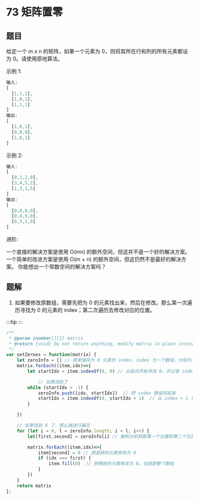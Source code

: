 # 73 矩阵置零

## 题目
给定一个 m x n 的矩阵，如果一个元素为 0，则将其所在行和列的所有元素都设为 0。请使用原地算法。

示例 1:
```js
输入: 
[
  [1,1,1],
  [1,0,1],
  [1,1,1]
]
输出: 
[
  [1,0,1],
  [0,0,0],
  [1,0,1]
]
```

示例 2:
```js
输入: 
[
  [0,1,2,0],
  [3,4,5,2],
  [1,3,1,5]
]
输出: 
[
  [0,0,0,0],
  [0,4,5,0],
  [0,3,1,0]
]
```

进阶:

一个直接的解决方案是使用  O(mn) 的额外空间，但这并不是一个好的解决方案。
一个简单的改进方案是使用 O(m + n) 的额外空间，但这仍然不是最好的解决方案。
你能想出一个常数空间的解决方案吗？

## 题解

1. 如果要修改原数组，需要先把为 0 的元素找出来，然后在修改。那么第一次遍历寻找为 0 的元素的 index；第二次遍历去修改对应的位置。


:::tip
<runtime :list="[100, 88.14, 40.5, 27.92]" />
:::

```js
/**
 * @param {number[][]} matrix
 * @return {void} Do not return anything, modify matrix in-place instead.
 */
var setZeroes = function(matrix) {
    let zeroInfo = [] // 用来储存为 0 元素的 index，index 为一个数组，分别为一维数组的 index 和二维数组的 index。
    matrix.forEach((item,idx)=>{
        let startIdx = item.indexOf(0, 0) // 从起点开始寻找 0，并记录 index

            // 如果找到了
        while (startIdx > -1) {
            zeroInfo.push([idx, startIdx])  // 把 index 数组存起来
            startIdx = item.indexOf(0, startIdx + 1)  // 从 index + 1 也就是下一个位置开始查找
        }

    })

    // 如果找到 0 了，那么就进行遍历
    for (let i = 0, l = zeroInfo.length; i < l; i++) {
        let[first,second] = zeroInfo[i] // 解构分别获取第一个位置和第二个位置

        matrix.forEach((item,idx)=>{
            item[second] = 0 // 把竖排的元素修改为 0
            if (idx === first) {
                item.fill(0)  // 把横排的元素修改为 0，也就是整个数组
            }
        })
    }
    return matrix
};
```

<situation>
    <template v-slot:time>
        `O(n^2)`，使用了一个 forEach 嵌套了 while循环
    </template>
    <template v-slot:space>
        `O(mn)`，zeroInfo 的空间大小取决于为 0 元素的数量
    </template>
    <template v-slot:good>
        没有元素为 0，则不需要进入 while循环，或者为 0元素较少。
    </template>
    <template v-slot:bad>
        为 0 元素较多，则 while循环需要经过多次遍历操作，同时第二个赋值 0 的操作也需要进行多次
    </template>
</situation>